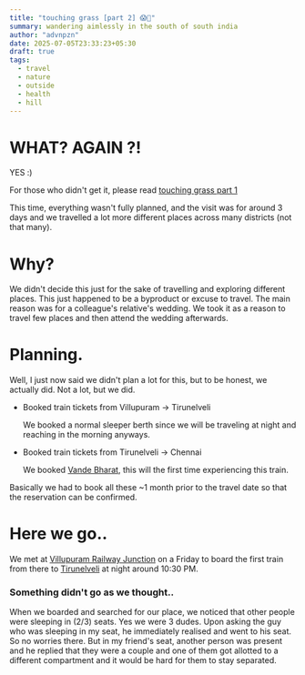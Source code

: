 ```yaml
---
title: "touching grass [part 2] 😱🤯"
summary: wandering aimlessly in the south of south india
author: "advnpzn"
date: 2025-07-05T23:33:23+05:30
draft: true
tags:
  - travel
  - nature
  - outside
  - health
  - hill
---
```


# WHAT? AGAIN ?!

YES :)

For those who didn't get it, please read [touching grass part 1](https://advnpzn.github.io/posts/touching-grass-01/)

This time, everything wasn't fully planned, and the visit was for around 3 days and we travelled a lot more different places across many districts (not that many).

# Why?

We didn't decide this just for the sake of travelling and exploring different places. This just happened to be a byproduct or excuse to travel. The main reason was for a colleague's relative's wedding. We took it as a reason to travel few places and then attend the wedding afterwards.

# Planning.

Well, I just now said we didn't plan a lot for this, but to be honest, we actually did. Not a lot, but we did.

- Booked train tickets from Villupuram -> Tirunelveli

    We booked a normal sleeper berth since we will be traveling at night and reaching in the morning anyways.

- Booked train tickets from Tirunelveli -> Chennai

    We booked [Vande Bharat](https://en.wikipedia.org/wiki/Vande_Bharat_Express), this will the first time experiencing this train.

Basically we had to book all these ~1 month prior to the travel date so that the reservation can be confirmed.


# Here we go..

We met at [Villupuram Railway Junction](https://en.wikipedia.org/wiki/Villupuram_Junction_railway_station) on a Friday to board the first train from there to [Tirunelveli](https://en.wikipedia.org/wiki/Villupuram_Junction_railway_station) at night around 10:30 PM.


### Something didn't go as we thought..

When we boarded and searched for our place, we noticed that other people were sleeping in (2/3) seats. Yes we were 3 dudes. Upon asking the guy who
was sleeping in my seat, he immediately realised and went to his seat. So no worries there. But in my friend's seat, another person was present and he replied that they were a couple and one of them got allotted to a different compartment and it would be hard for them to stay separated. 



